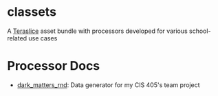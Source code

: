 # classets

A [Teraslice](https://github.com/terascope/teraslice) asset bundle with processors developed for various school-related use cases

# Processor Docs

- [dark_matters_rnd](./docs/dark_matters_rnd.md): Data generator for my CIS 405's team project

